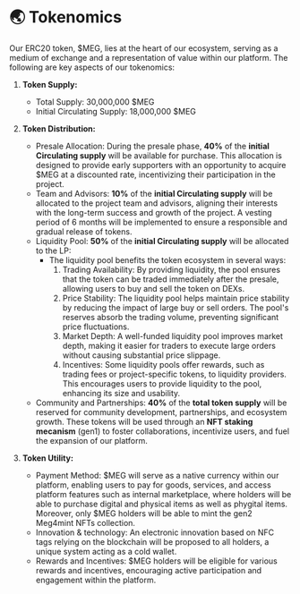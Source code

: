 # 🌏 Tokenomics

Our ERC20 token, $MEG, lies at the heart of our ecosystem, serving as a medium of exchange and a representation of value within our platform. The following are key aspects of our tokenomics:

1.  **Token Supply:**

    * Total Supply: 30,000,000 $MEG
    * Initial Circulating Supply: 18,000,000 $MEG


2.  **Token Distribution:**

    * Presale Allocation: During the presale phase, **40%** of the **initial Circulating supply** will be available for purchase. This allocation is designed to provide early supporters with an opportunity to acquire $MEG at a discounted rate, incentivizing their participation in the project.
    * Team and Advisors: **10%** of the **initial Circulating supply** will be allocated to the project team and advisors, aligning their interests with the long-term success and growth of the project. A vesting period of 6 months will be implemented to ensure a responsible and gradual release of tokens.
    * Liquidity Pool: **50%** of the **initial Circulating supply** will be allocated to the LP:
      * The liquidity pool benefits the token ecosystem in several ways:
        1. Trading Availability: By providing liquidity, the pool ensures that the token can be traded immediately after the presale, allowing users to buy and sell the token on DEXs.
        2. Price Stability: The liquidity pool helps maintain price stability by reducing the impact of large buy or sell orders. The pool's reserves absorb the trading volume, preventing significant price fluctuations.
        3. Market Depth: A well-funded liquidity pool improves market depth, making it easier for traders to execute large orders without causing substantial price slippage.
        4. Incentives: Some liquidity pools offer rewards, such as trading fees or project-specific tokens, to liquidity providers. This encourages users to provide liquidity to the pool, enhancing its size and usability.
    * Community and Partnerships: **40%** of the **total token supply** will be reserved for community development, partnerships, and ecosystem growth. These tokens will be used through an **NFT staking mecanism** (gen1) to foster collaborations, incentivize users, and fuel the expansion of our platform.


3. **Token Utility:**
   * Payment Method: $MEG will serve as a native currency within our platform, enabling users to pay for goods, services, and access platform features such as internal marketplace, where holders will be able to purchase digital and physical items as well as phygital items. Moreover, only $MEG holders will be able to mint the gen2 Meg4mint NFTs collection.
   * Innovation & technology: An electronic innovation based on NFC tags relying on the blockchain will be proposed to all holders, a unique system acting as a cold wallet.
   * Rewards and Incentives: $MEG holders will be eligible for various rewards and incentives, encouraging active participation and engagement within the platform.
